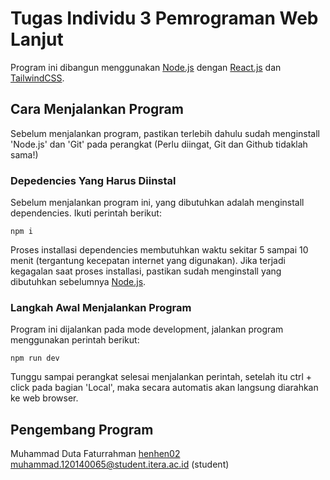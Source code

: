 # Tugas Individu 3 Pemrograman Web Lanjut

Program ini dibangun menggunakan [Node.js](https://nodejs.org/en/docs) dengan [React.js](https://react.dev/) dan [TailwindCSS]((https://tailwindui.com/)).

## Cara Menjalankan Program

Sebelum menjalankan program, pastikan terlebih dahulu sudah menginstall 'Node.js' dan 'Git' pada perangkat (Perlu diingat, Git dan Github tidaklah sama!)

### Depedencies Yang Harus Diinstal

Sebelum menjalankan program ini, yang dibutuhkan adalah menginstall dependencies. Ikuti perintah berikut:

```
npm i
```

Proses installasi dependencies membutuhkan waktu sekitar 5 sampai 10 menit (tergantung kecepatan internet yang digunakan). Jika terjadi kegagalan saat proses installasi, pastikan sudah menginstall yang dibutuhkan sebelumnya [Node.js](https://nodejs.org/en).

### Langkah Awal Menjalankan Program

Program ini dijalankan pada mode development, jalankan program menggunakan perintah berikut:

```
npm run dev
```

Tunggu sampai perangkat selesai menjalankan perintah, setelah itu ctrl + click pada bagian 'Local', maka secara automatis akan langsung diarahkan ke web browser.

## Pengembang Program

Muhammad Duta Faturrahman [henhen02](https://github.com/F4turrahman/)
muhammad.120140065@student.itera.ac.id (student)
